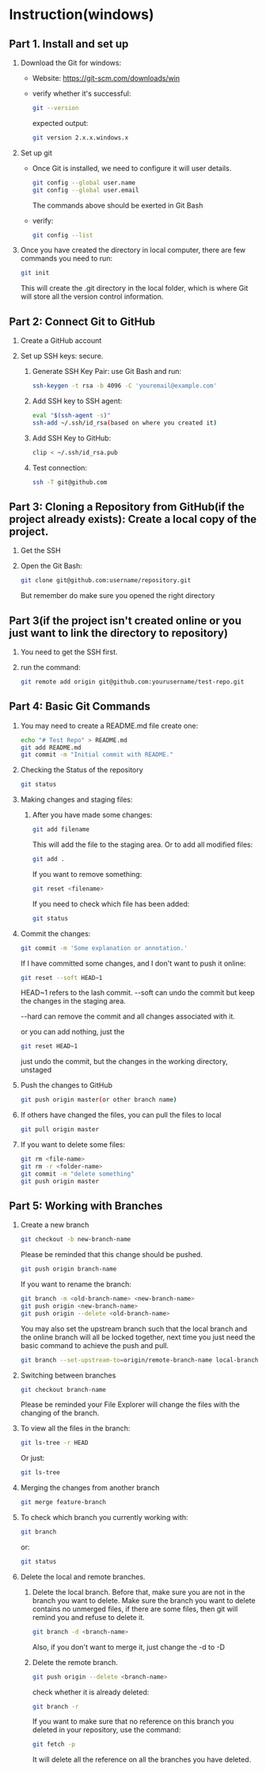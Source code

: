 # Instruction(windows)

## Part 1. Install and set up

1. Download the Git for windows:

   - Website: https://git-scm.com/downloads/win

   - verify whether it's successful: 

     ```bash 
     git --version
     ```

     expected output:

     ```bash
     git version 2.x.x.windows.x
     ```

2. Set up git

   - Once Git is installed, we need to configure it will user details.
     ```bash
     git config --global user.name
     git config --global user.email
     ```

     The commands above should be exerted in Git Bash

   - verify:
     ```bash
     git config --list
     ```

3. Once you have created the directory in local computer, there are few commands you need to run:
   ```bash
   git init
   ```

   This will create the .git directory in the local folder, which is where Git will store all the version control information.

## Part 2: Connect Git to GitHub

1. Create a GitHub account

2. Set up SSH keys: secure.

   1. Generate SSH Key Pair: use Git Bash and run:
      ```bash
      ssh-keygen -t rsa -b 4096 -C 'youremail@example.com'
      ```

   2. Add SSH key to SSH agent:
      ```bash
      eval "$(ssh-agent -s)"
      ssh-add ~/.ssh/id_rsa(based on where you created it)
      ```

   3. Add SSH Key to GitHub:
      ```bash
      clip < ~/.ssh/id_rsa.pub
      ```

   4. Test connection:
      ```bash
      ssh -T git@github.com
      ```



## Part 3: Cloning a Repository from GitHub(if the project already exists): Create a local copy of the project.

1. Get the SSH

2. Open the Git Bash:
   ```bash
   git clone git@github.com:username/repository.git
   ```

   But remember do make sure you opened the right directory

## Part 3(if the project isn't created online or you just want to link the directory to repository)

1. You need to get the SSH first.

2. run the command:
   ```bash
   git remote add origin git@github.com:yourusername/test-repo.git
   ```

   

## Part 4: Basic Git Commands

1. You may need to create a README.md file
   create one:

   ```bash
   echo "# Test Repo" > README.md
   git add README.md
   git commit -m "Initial commit with README."
   ```

   

2. Checking the Status of the repository

   ```bash
   git status
   ```

3. Making changes and staging files:

   1. After you have made some changes:
      ```bash
      git add filename
      ```

      This will add the file to the staging area. Or to add all modified files:
      ```bash
      git add .
      ```

      If you want to remove something:
      ```bash
      git reset <filename>
      ```

      If you need to check which file has been added:
      ```bash
      git status
      ```
      
      

3. Commit the changes:
   ```bash
   git commit -m 'Some explanation or annotation.'
   ```

   If I have committed some changes, and I don't want to push it online:
   ```bash
   git reset --soft HEAD~1
   ```

   HEAD~1 refers to the lash commit.
   --soft can undo the commit but keep the changes in the staging area.

   --hard can remove the commit and all changes associated with it.

   or you can add nothing, just the 
   ```bash
   git reset HEAD~1
   ```

   just undo the commit, but the changes in the working directory, unstaged

4. Push the changes to GitHub
   ```bash
   git push origin master(or other branch name)
   ```

5. If others have changed the files, you can pull the files to local
   ```bash
   git pull origin master
   ```


7. If you want to delete some files:
   ```bash
   git rm <file-name>
   git rm -r <folder-name>
   git commit -m "delete something"
   git push origin master
   ```

   

## Part 5: Working with Branches

1. Create a new branch
   ```bash
   git checkout -b new-branch-name
   ```

   Please be reminded that this change should be pushed.
   ```bash
   git push origin branch-name
   ```

   If you want to rename the branch:
   ```bash
   git branch -m <old-branch-name> <new-branch-name>
   git push origin <new-branch-name>
   git push origin --delete <old-branch-name>
   ```

   You may also set the upstream branch such that the local branch and the online branch will all be locked together, next time you just need the basic command to achieve the push and pull.
   ```bash
   git branch --set-upstream-to=origin/remote-branch-name local-branch-name
   ```

   

2. Switching between branches
   ```bash
   git checkout branch-name
   ```

   Please be reminded your File Explorer will change the files with the changing of the branch.

3. To view all the files in the branch:
   ```bash
   git ls-tree -r HEAD
   ```

   Or just:
   ```bash
   git ls-tree
   ```

   

4. Merging the changes from another branch

   ```bash
   git merge feature-branch
   ```

5. To check which branch you currently working with:
   ```bash
   git branch
   ```

   or:
   ```bash
   git status
   ```

6. Delete the local and remote branches.

   1. Delete the local branch.
      Before that, make sure you are not in the branch you want to delete.
      Make sure the branch you want to delete contains no unmerged files, if there are some files, then git will remind you and refuse to delete it.

      ```bash
      git branch -d <branch-name>
      ```

      Also, if you don't want to merge it, just change the -d to -D

   2. Delete the remote branch.
      ```bash
      git push origin --delete <branch-name>
      ```

      check whether it is already deleted:
      ```bash
      git branch -r
      ```

      If you want to make sure that no reference on this branch you deleted in your repository, use the command:
      ```bash
      git fetch -p
      ```

      It will delete all the reference on all the branches you have deleted.

